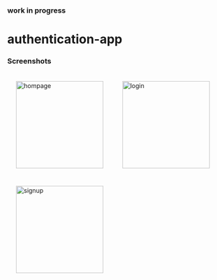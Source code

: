 ### work in progress
# authentication-app

### Screenshots
<p allign="center">
<img src="screenshots/homepage.jpg" alt="hompage" style="padding: 20px" width="200">
<img src="screenshots/login.jpg" alt="login" style="padding: 20px"width="200">
<img src="screenshots/signup.jpg" alt="signup" style="padding: 20px" width="200">
</p>
